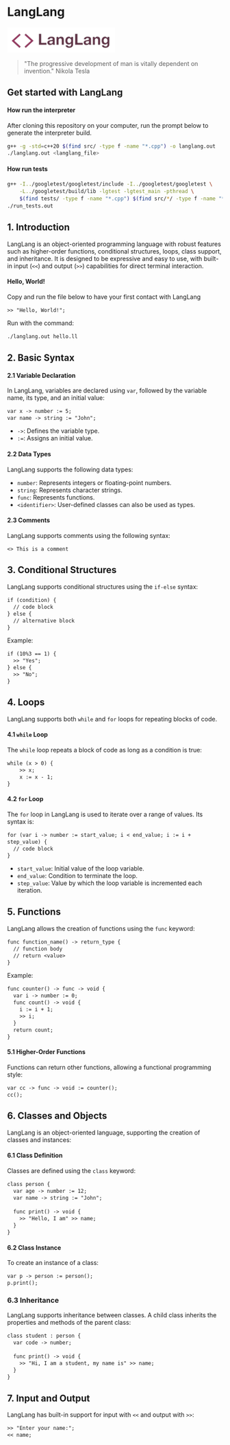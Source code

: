 # LangLang
![LangLangLogo](./img/logo.png)

> "The progressive development of man is vitally dependent on invention."
> Nikola Tesla

## Get started with LangLang

#### How run the interpreter
After cloning this repository on your computer, run the prompt below to generate the interpreter build.
```bash
g++ -g -std=c++20 $(find src/ -type f -name "*.cpp") -o langlang.out
./langlang.out <langlang_file>
```
#### How run tests
```bash
g++ -I../googletest/googletest/include -I../googletest/googletest \
    -L../googletest/build/lib -lgtest -lgtest_main -pthread \
    $(find tests/ -type f -name "*.cpp") $(find src/*/ -type f -name "*.cpp") -o run_tests.out && ./run_tests.out
./run_tests.out
```

## 1. Introduction
LangLang is an object-oriented programming language with robust features such as higher-order functions, conditional structures, loops, class support, and inheritance. It is designed to be expressive and easy to use, with built-in input (`<<`) and output (`>>`) capabilities for direct terminal interaction.

#### Hello, World!
Copy and run the file below to have your first contact with LangLang
```
>> "Hello, World!";
```
Run with the command:
```bash
./langlang.out hello.ll
```

## 2. Basic Syntax
#### 2.1 Variable Declaration
In LangLang, variables are declared using `var`, followed by the variable name, its type, and an initial value:
```
var x -> number := 5;
var name -> string := "John";
```
-   `->`: Defines the variable type.
-   `:=`: Assigns an initial value.

#### 2.2 Data Types
LangLang supports the following data types:
-   `number`: Represents integers or floating-point numbers.
-   `string`: Represents character strings.
-   `func`: Represents functions.
-   `<identifier>`: User-defined classes can also be used as types.

#### 2.3 Comments
LangLang supports comments using the following syntax:
```
<> This is a comment
```

## 3. Conditional Structures
LangLang supports conditional structures using the `if-else` syntax:
```
if (condition) {
  // code block
} else {
  // alternative block
}
```
Example:
```
if (10%3 == 1) {
  >> "Yes";
} else {
  >> "No";
}
```

## 4. Loops
LangLang supports both `while` and `for` loops for repeating blocks of code.

#### 4.1 `while` Loop
The `while` loop repeats a block of code as long as a condition is true:
```
while (x > 0) { 
	>> x;
	x := x - 1;
}
```

#### 4.2 `for` Loop
The `for` loop in LangLang is used to iterate over a range of values. Its syntax is:
```
for (var i -> number := start_value; i < end_value; i := i + step_value) {
  // code block
}
```
-   `start_value`: Initial value of the loop variable.
-   `end_value`: Condition to terminate the loop.
-   `step_value`: Value by which the loop variable is incremented each iteration.

## 5. Functions
LangLang allows the creation of functions using the `func` keyword:
```
func function_name() -> return_type {
  // function body
  // return <value>
}
```
Example:
```
func counter() -> func -> void {
  var i -> number := 0;
  func count() -> void {
    i := i + 1;
    >> i;
  }
  return count;
}
```

#### 5.1 Higher-Order Functions
Functions can return other functions, allowing a functional programming style:
```
var cc -> func -> void := counter();
cc();
```

## 6. Classes and Objects
LangLang is an object-oriented language, supporting the creation of classes and instances:

#### 6.1 Class Definition
Classes are defined using the `class` keyword:
```
class person {
  var age -> number := 12;
  var name -> string := "John";

  func print() -> void {
    >> "Hello, I am" >> name;
  }
}
```

#### 6.2 Class Instance
To create an instance of a class:
```
var p -> person := person();
p.print();
```

### 6.3 Inheritance

LangLang supports inheritance between classes. A child class inherits the properties and methods of the parent class:
```
class student : person {
  var code -> number;
  
  func print() -> void {
    >> "Hi, I am a student, my name is" >> name;
  }
}
```

## 7. Input and Output
LangLang has built-in support for input with `<<` and output with `>>`:
```
>> "Enter your name:";
<< name;
```
